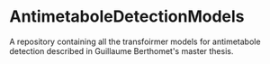 # AntimetaboleDetectionModels
A repository containing all the transfoirmer models for antimetabole detection described in Guillaume Berthomet's master thesis.
